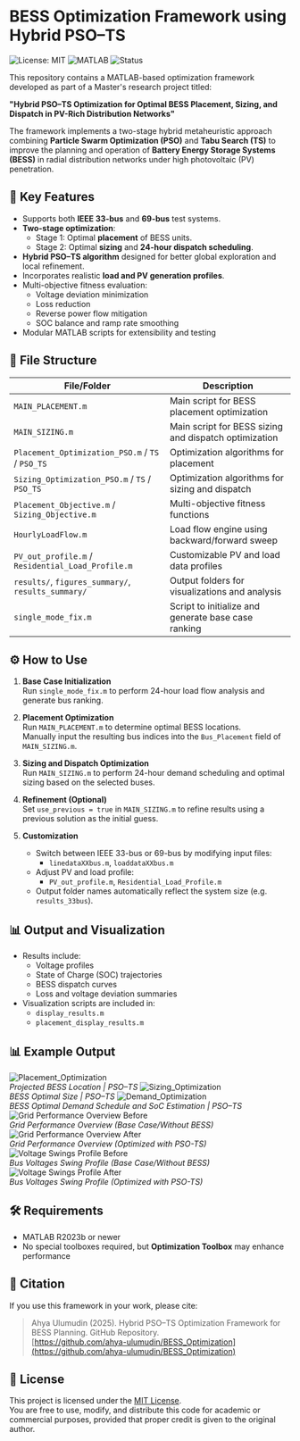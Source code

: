 # BESS Optimization Framework using Hybrid PSO–TS
![License: MIT](https://img.shields.io/badge/License-MIT-yellow.svg)
![MATLAB](https://img.shields.io/badge/MATLAB-R2023b-blue)
![Status](https://img.shields.io/badge/status-active-brightgreen)

This repository contains a MATLAB-based optimization framework developed as part of a Master's research project titled:

**"Hybrid PSO–TS Optimization for Optimal BESS Placement, Sizing, and Dispatch in PV-Rich Distribution Networks"**

The framework implements a two-stage hybrid metaheuristic approach combining **Particle Swarm Optimization (PSO)** and **Tabu Search (TS)** to improve the planning and operation of **Battery Energy Storage Systems (BESS)** in radial distribution networks under high photovoltaic (PV) penetration.

## 🌟 Key Features
- Supports both **IEEE 33-bus** and **69-bus** test systems.
- **Two-stage optimization**:
  - Stage 1: Optimal **placement** of BESS units.
  - Stage 2: Optimal **sizing** and **24-hour dispatch scheduling**.
- **Hybrid PSO–TS algorithm** designed for better global exploration and local refinement.
- Incorporates realistic **load and PV generation profiles**.
- Multi-objective fitness evaluation:
  - Voltage deviation minimization
  - Loss reduction
  - Reverse power flow mitigation
  - SOC balance and ramp rate smoothing
- Modular MATLAB scripts for extensibility and testing

## 📁 File Structure

| File/Folder | Description |
|-------------|-------------|
| `MAIN_PLACEMENT.m` | Main script for BESS placement optimization |
| `MAIN_SIZING.m` | Main script for BESS sizing and dispatch optimization |
| `Placement_Optimization_PSO.m` / `TS` / `PSO_TS` | Optimization algorithms for placement |
| `Sizing_Optimization_PSO.m` / `TS` / `PSO_TS` | Optimization algorithms for sizing and dispatch |
| `Placement_Objective.m` / `Sizing_Objective.m` | Multi-objective fitness functions |
| `HourlyLoadFlow.m` | Load flow engine using backward/forward sweep |
| `PV_out_profile.m` / `Residential_Load_Profile.m` | Customizable PV and load data profiles |
| `results/`, `figures_summary/`, `results_summary/` | Output folders for visualizations and analysis |
| `single_mode_fix.m` | Script to initialize and generate base case ranking |

## ⚙️ How to Use

1. **Base Case Initialization**  
   Run `single_mode_fix.m` to perform 24-hour load flow analysis and generate bus ranking.

2. **Placement Optimization**  
   Run `MAIN_PLACEMENT.m` to determine optimal BESS locations.  
   Manually input the resulting bus indices into the `Bus_Placement` field of `MAIN_SIZING.m`.

3. **Sizing and Dispatch Optimization**  
   Run `MAIN_SIZING.m` to perform 24-hour demand scheduling and optimal sizing based on the selected buses.

4. **Refinement (Optional)**  
   Set `use_previous = true` in `MAIN_SIZING.m` to refine results using a previous solution as the initial guess.

5. **Customization**  
   - Switch between IEEE 33-bus or 69-bus by modifying input files:
     - `linedataXXbus.m`, `loaddataXXbus.m`
   - Adjust PV and load profile:
     - `PV_out_profile.m`, `Residential_Load_Profile.m`
   - Output folder names automatically reflect the system size (e.g. `results_33bus`).

## 📊 Output and Visualization

- Results include:
  - Voltage profiles
  - State of Charge (SOC) trajectories
  - BESS dispatch curves
  - Loss and voltage deviation summaries
- Visualization scripts are included in:
  - `display_results.m`
  - `placement_display_results.m`
 
## 📊 Example Output

![Placement_Optimization](figures_summary/Placement_PSO_TS_33bus_20250612_011740/figure_04.png)  
*Projected BESS Location | PSO–TS*
![Sizing_Optimization](figures_summary/optimal_size.png)  
*BESS Optimal Size | PSO–TS*
![Demand_Optimization](figures_summary/sizing_PSO_TS_33bus_20250612_015301/figure_02.png)  
*BESS Optimal Demand Schedule and SoC Estimation | PSO–TS*
![Grid Performance Overview Before](figures_summary/baseline_33bus/figure_01.png)  
*Grid Performance Overview (Base Case/Without BESS)*
![Grid Performance Overview After](figures_summary/sizing_PSO_TS_33bus_20250612_015301/figure_03.png)  
*Grid Performance Overview (Optimized with PSO-TS)*
![Voltage Swings Profile Before](figures_summary/baseline_33bus/figure_02.png)  
*Bus Voltages Swing Profile (Base Case/Without BESS)*
![Voltage Swings Profile After](figures_summary/sizing_PSO_TS_33bus_20250612_015301/figure_06.png)  
*Bus Voltages Swing Profile (Optimized with PSO-TS)*

## 🛠 Requirements
- MATLAB R2023b or newer
- No special toolboxes required, but **Optimization Toolbox** may enhance performance

## 📖 Citation

If you use this framework in your work, please cite:

> Ahya Ulumudin (2025). Hybrid PSO–TS Optimization Framework for BESS Planning. GitHub Repository.  
> [https://github.com/ahya-ulumudin/BESS_Optimization](https://github.com/ahya-ulumudin/BESS_Optimization)

## 📝 License

This project is licensed under the [MIT License](LICENSE).  
You are free to use, modify, and distribute this code for academic or commercial purposes, provided that proper credit is given to the original author.
